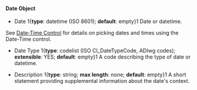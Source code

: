 #### Date Object
  
  * <span class="md-element">Date</span> <i class="fa fa-asterisk required" title="Required"> </i> 1{**type**: datetime (ISO 8601); **default**: empty}1 Date or datetime.
  
  See [Date-Time Control](../../controls/dateTime-control.md) for details on picking dates and times using the Date-Time control.
  
  * <span class="md-element">Date Type</span> <i class="fa fa-asterisk required" title="Required"> </i> 1{**type**: codelist (ISO CI_DateTypeCode, ADIwg codes); **extensible**: YES; **default**: empty}1 A code describing the type of date or datetime.
  
  * <span class="md-element">Description</span> 1{**type**: string; **max length**: none; **default**: empty}1 A short statement providing supplemental information about the date's context.
